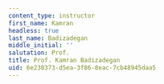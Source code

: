 ```yaml
---
content_type: instructor
first_name: Kamran
headless: true
last_name: Badizadegan
middle_initial: ''
salutation: Prof.
title: Prof. Kamran Badizadegan
uid: 6e230373-d5ea-3f86-8eac-7cb48945daa5
---
```

